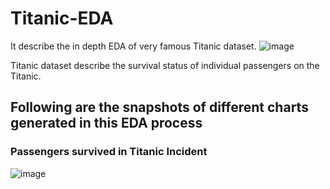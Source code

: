# Titanic-EDA
It describe the in depth EDA of very famous Titanic dataset.
![image](https://github.com/nisarggandhewar/Titanic-EDA/assets/43102697/4a84c7c2-6224-4f67-ad95-59b21370c7a8)

Titanic dataset describe the survival status of individual passengers on the Titanic.

## Following are the snapshots of different charts generated in this EDA process


### Passengers survived in Titanic Incident
![image](https://github.com/nisarggandhewar/Titanic-EDA/assets/43102697/d9331073-ceff-4d2b-a4db-b94f5efac3ca)

